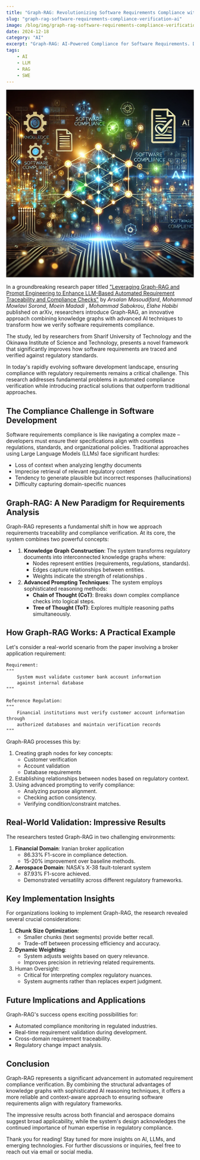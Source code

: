 ```yaml
---
title: "Graph-RAG: Revolutionizing Software Requirements Compliance with Knowledge Graphs and Advanced AI"
slug: "graph-rag-software-requirements-compliance-verification-ai"
image: /blog/img/graph-rag-software-requirements-compliance-verification-ai.webp
date: 2024-12-18
category: "AI"
excerpt: "Graph-RAG: AI-Powered Compliance for Software Requirements. Discover how Graph-RAG combines knowledge graphs and advanced AI to streamline software compliance verification. Learn how it outperforms traditional methods in traceability, regulation checks, and real-world applications."
tags:
    - AI
    - LLM
    - RAG
    - SWE
---
```

![graph-rag-software-requirements-compliance-verification-ai.webp](../images/graph-rag-software-requirements-compliance-verification-ai.webp)

In a groundbreaking research paper titled ["Leveraging Graph-RAG and Prompt Engineering to Enhance LLM-Based Automated Requirement Traceability and Compliance Checks"](https://arxiv.org/pdf/2412.08593) by _Arsalan Masoudifard_, _Mohammad Mowlavi Sorond_, _Moein Madadi_ , _Mohammad Sabokrou_, _Elahe Habibi_ published on arXiv, researchers introduce Graph-RAG, an innovative approach combining knowledge graphs with advanced AI techniques to transform how we verify software requirements compliance. 

The study, led by researchers from Sharif University of Technology and the Okinawa Institute of Science and Technology, presents a novel framework that significantly improves how software requirements are traced and verified against regulatory standards.

In today's rapidly evolving software development landscape, ensuring compliance with regulatory requirements remains a critical challenge. This research addresses fundamental problems in automated compliance verification while introducing practical solutions that outperform traditional approaches.

## The Compliance Challenge in Software Development

Software requirements compliance is like navigating a complex maze – developers must ensure their specifications align with countless regulations, standards, and organizational policies. Traditional approaches using Large Language Models (LLMs) face significant hurdles:

- Loss of context when analyzing lengthy documents
- Imprecise retrieval of relevant regulatory content
- Tendency to generate plausible but incorrect responses (hallucinations)
- Difficulty capturing domain-specific nuances

## Graph-RAG: A New Paradigm for Requirements Analysis

Graph-RAG represents a fundamental shift in how we approach requirements traceability and compliance verification. At its core, the system combines two powerful concepts:

- 1. **Knowledge Graph Construction**: The system transforms regulatory documents into interconnected knowledge graphs where:
     - Nodes represent entities (requirements, regulations, standards).
     - Edges capture relationships between entities.
     - Weights indicate the strength of relationships .

- 2. **Advanced Prompting Techniques**: The system employs sophisticated reasoning methods:
     - **Chain of Thought (CoT)**: Breaks down complex compliance checks into logical steps.
     - **Tree of Thought (ToT)**: Explores multiple reasoning paths simultaneously.

## How Graph-RAG Works: A Practical Example

Let's consider a real-world scenario from the paper involving a broker application requirement:

```
Requirement: 
"""
    System must validate customer bank account information 
    against internal database
"""

Reference Regulation: 
"""
    Financial institutions must verify customer account information through 
    authorized databases and maintain verification records
"""
```

Graph-RAG processes this by:

1. Creating graph nodes for key concepts:
   - Customer verification
   - Account validation
   - Database requirements
2. Establishing relationships between nodes based on regulatory context.
3. Using advanced prompting to verify compliance:
   - Analyzing purpose alignment.
   - Checking action consistency.
   - Verifying condition/constraint matches.

## Real-World Validation: Impressive Results

The researchers tested Graph-RAG in two challenging environments:

1. **Financial Domain**: Iranian broker application
   - 86.33% F1-score in compliance detection.
   - 15-20% improvement over baseline methods.
2. **Aerospace Domain**: NASA's X-38 fault-tolerant system
   - 87.93% F1-score achieved.
   - Demonstrated versatility across different regulatory frameworks.

## Key Implementation Insights

For organizations looking to implement Graph-RAG, the research revealed several crucial considerations:

1. **Chunk Size Optimization**:
   - Smaller chunks (text segments) provide better recall.
   - Trade-off between processing efficiency and accuracy.
2. **Dynamic Weighting**:
   - System adjusts weights based on query relevance.
   - Improves precision in retrieving related requirements.
3. Human Oversight:
   - Critical for interpreting complex regulatory nuances.
   - System augments rather than replaces expert judgment.

## Future Implications and Applications

Graph-RAG's success opens exciting possibilities for:
- Automated compliance monitoring in regulated industries.
- Real-time requirement validation during development.
- Cross-domain requirement traceability.
- Regulatory change impact analysis.

## Conclusion

Graph-RAG represents a significant advancement in automated requirement compliance verification. By combining the structural advantages of knowledge graphs with sophisticated AI reasoning techniques, it offers a more reliable and context-aware approach to ensuring software requirements align with regulatory frameworks.

The impressive results across both financial and aerospace domains suggest broad applicability, while the system's design acknowledges the continued importance of human expertise in regulatory compliance.

Thank you for reading! Stay tuned for more insights on AI, LLMs, and emerging technologies.
For further discussions or inquiries, feel free to reach out via email or social media.
